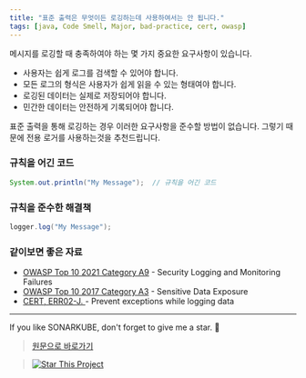 ```yaml
---
title: "표준 출력은 무엇이든 로깅하는데 사용하여서는 안 됩니다."
tags: [java, Code Smell, Major, bad-practice, cert, owasp]
---
```


메시지를 로깅할 때 충족하여야 하는 몇 가지 중요한 요구사항이 있습니다.
- 사용자는 쉽게 로그를 검색할 수 있어야 합니다.
- 모든 로그의 형식은 사용자가 쉽게 읽을 수 있는 형태여야 합니다.
- 로깅된 데이터는 실제로 저장되어야 합니다.
- 민간한 데이터는 안전하게 기록되어야 합니다.

표준 출력을 통해 로깅하는 경우 이러한 요구사항을 준수할 방법이 없습니다. 그렇기 때문에 전용 로거를 사용하는것을 추천드립니다.

### 규칙을 어긴 코드

```java
System.out.println("My Message");  // 규칙을 어긴 코드
```

### 규칙을 준수한 해결책

```java
logger.log("My Message");
```

### 같이보면 좋은 자료

- [OWASP Top 10 2021 Category A9](https://owasp.org/Top10/A09_2021-Security_Logging_and_Monitoring_Failures/) - Security Logging and Monitoring Failures
- [OWASP Top 10 2017 Category A3](https://owasp.org/www-project-top-ten/2017/A3_2017-Sensitive_Data_Exposure) - Sensitive Data Exposure
- [CERT, ERR02-J. ](https://wiki.sei.cmu.edu/confluence/display/java/ERR02-J.+Prevent+exceptions+while+logging+data) - Prevent exceptions while logging data

---

If you like SONARKUBE, don't forget to give me a star. :star2:

> [원문으로 바로가기](https://rules.sonarsource.com/java/tag/clumsy/RSPEC-106)

> [![Star This Project](https://img.shields.io/github/stars/kantabile/sonarkube.svg?label=Stars&style=social)](https://github.com/kantabile/sonarkube)
